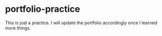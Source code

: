 # portfolio-practice

This is just a practice.
I will update the portfolio accordingly once I learned more things.

